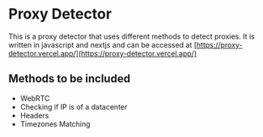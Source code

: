 # Proxy Detector

This is a proxy detector that uses different methods to detect proxies. It is written in javascript and nextjs and can be accessed at [https://proxy-detector.vercel.app/](https://proxy-detector.vercel.app/)

## Methods to be included

- WebRTC
- Checking if IP is of a datacenter
- Headers
- Timezones Matching
